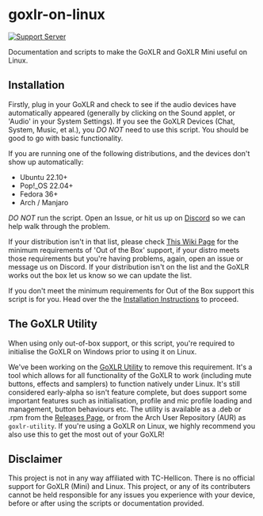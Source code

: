 # goxlr-on-linux

[![Support Server](https://img.shields.io/discord/828348446775574548.svg?label=Discord&logo=Discord&colorB=7289da&style=flat)](https://discord.gg/Wbp3UxkX2j)

Documentation and scripts to make the GoXLR and GoXLR Mini useful on Linux.

## Installation
Firstly, plug in your GoXLR and check to see if the audio devices have automatically appeared (generally by clicking on the Sound applet, or 'Audio' in your System Settings). If you see the GoXLR Devices (Chat, System, Music, et al.), you *DO NOT* need to use this script. You should be good to go with basic functionality.

If you are running one of the following distributions, and the devices don't show up automatically:
* Ubuntu 22.10+
* Pop!_OS 22.04+
* Fedora 36+
* Arch / Manjaro

*DO NOT* run the script. Open an Issue, or hit us up on [Discord](https://discord.gg/Wbp3UxkX2j) so we can help walk through the problem.

If your distribution isn't in that list, please check [This Wiki Page](https://github.com/GoXLR-on-Linux/goxlr-on-linux/wiki/Out-of-Box-Support) for the minimum requirements of 'Out of the Box' support, if your distro meets those requirements but you're having problems, again, open an issue or message us on Discord. If your distribution isn't on the list and the GoXLR works out the box let us know so we can update the list.

If you don't meet the minimum requirements for Out of the Box support this script is for you. Head over the the [Installation Instructions](https://github.com/GoXLR-on-Linux/goxlr-on-linux/wiki/Requirements-and-Installation-Instructions) to proceed.

## The GoXLR Utility
When using only out-of-box support, or this script, you're required to initialise the GoXLR on Windows prior to using it on Linux.

We've been working on the [GoXLR Utility](https://github.com/GoXLR-on-Linux/goxlr-utility/) to remove this requirement. It's a tool which allows for all functionality of the GoXLR to work (including mute buttons, effects and samplers) to function natively under Linux. It's still considered early-alpha so isn't feature complete, but does support some important features such as initialisation, profile and mic profile loading and management, button behaviours etc. The utility is available as a .deb or .rpm from the [Releases Page](https://github.com/GoXLR-on-Linux/goxlr-utility/releases), or from the Arch User Repository (AUR) as `goxlr-utility`. If you're using a GoXLR on Linux, we highly recommend you also use this to get the most out of your GoXLR!

 

## Disclaimer
This project is not in any way affiliated with TC-Hellicon. There is no official support for GoXLR (Mini) and Linux. This project, or any of its contributers cannot be held responsible for any issues you experience with your device, before or after using the scripts or documentation provided.
